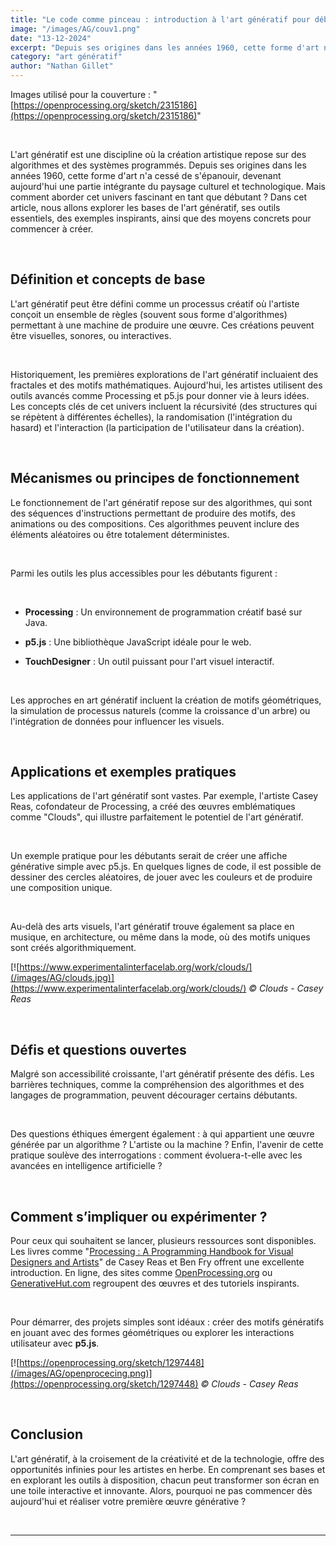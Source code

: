 ```yaml
---
title: "Le code comme pinceau : introduction à l'art génératif pour débutants"
image: "/images/AG/couv1.png"
date: "13-12-2024"
excerpt: "Depuis ses origines dans les années 1960, cette forme d'art n'a cessé de s'épanouir, devenant aujourd'hui une partie intégrante du paysage culturel et technologique."
category: "art génératif"
author: "Nathan Gillet"
---
```


Images utilisé pour la couverture : "[https://openprocessing.org/sketch/2315186](https://openprocessing.org/sketch/2315186)"

<br>

L'art génératif est une discipline où la création artistique repose sur des algorithmes et des systèmes programmés. Depuis ses origines dans les années 1960, cette forme d'art n'a cessé de s'épanouir, devenant aujourd'hui une partie intégrante du paysage culturel et technologique. Mais comment aborder cet univers fascinant en tant que débutant ? Dans cet article, nous allons explorer les bases de l'art génératif, ses outils essentiels, des exemples inspirants, ainsi que des moyens concrets pour commencer à créer.

<br>

## Définition et concepts de base

L'art génératif peut être défini comme un processus créatif où l'artiste conçoit un ensemble de règles (souvent sous forme d'algorithmes) permettant à une machine de produire une œuvre. Ces créations peuvent être visuelles, sonores, ou interactives.

<br>

Historiquement, les premières explorations de l'art génératif incluaient des fractales et des motifs mathématiques. Aujourd'hui, les artistes utilisent des outils avancés comme Processing et p5.js pour donner vie à leurs idées. Les concepts clés de cet univers incluent la récursivité (des structures qui se répètent à différentes échelles), la randomisation (l'intégration du hasard) et l'interaction (la participation de l'utilisateur dans la création).

<br>

## Mécanismes ou principes de fonctionnement

Le fonctionnement de l'art génératif repose sur des algorithmes, qui sont des séquences d'instructions permettant de produire des motifs, des animations ou des compositions. Ces algorithmes peuvent inclure des éléments aléatoires ou être totalement déterministes.

<br>

Parmi les outils les plus accessibles pour les débutants figurent :

<br>

  - **Processing** : Un environnement de programmation créatif basé sur Java.

 - **p5.js** : Une bibliothèque JavaScript idéale pour le web.

 - **TouchDesigner** : Un outil puissant pour l'art visuel interactif.

<br>

Les approches en art génératif incluent la création de motifs géométriques, la simulation de processus naturels (comme la croissance d'un arbre) ou l'intégration de données pour influencer les visuels.

<br>


## Applications et exemples pratiques

Les applications de l'art génératif sont vastes. Par exemple, l'artiste Casey Reas, cofondateur de Processing, a créé des œuvres emblématiques comme "Clouds", qui illustre parfaitement le potentiel de l'art génératif.

<br>

Un exemple pratique pour les débutants serait de créer une affiche générative simple avec p5.js. En quelques lignes de code, il est possible de dessiner des cercles aléatoires, de jouer avec les couleurs et de produire une composition unique.

<br>

Au-delà des arts visuels, l'art génératif trouve également sa place en musique, en architecture, ou même dans la mode, où des motifs uniques sont créés algorithmiquement.

[![https://www.experimentalinterfacelab.org/work/clouds/](/images/AG/clouds.jpg)](https://www.experimentalinterfacelab.org/work/clouds/)
_© Clouds - Casey Reas_

<br>

## Défis et questions ouvertes

Malgré son accessibilité croissante, l'art génératif présente des défis. Les barrières techniques, comme la compréhension des algorithmes et des langages de programmation, peuvent décourager certains débutants.

<br>

Des questions éthiques émergent également : à qui appartient une œuvre générée par un algorithme ? L'artiste ou la machine ? Enfin, l'avenir de cette pratique soulève des interrogations : comment évoluera-t-elle avec les avancées en intelligence artificielle ?

<br>

## Comment s’impliquer ou expérimenter ?

Pour ceux qui souhaitent se lancer, plusieurs ressources sont disponibles. Les livres comme "[Processing : A Programming Handbook for Visual Designers and Artists](https://www.amazon.com.be/-/en/Casey-Reas/dp/026202828X?language=fr_BE)" de Casey Reas et Ben Fry offrent une excellente introduction. En ligne, des sites comme [OpenProcessing.org](https://www.OpenProcessing.org) ou [GenerativeHut.com](https://www.generativehut.com/) regroupent des œuvres et des tutoriels inspirants.

<br>

Pour démarrer, des projets simples sont idéaux : créer des motifs génératifs en jouant avec des formes géométriques ou explorer les interactions utilisateur avec **p5.js**.

[![https://openprocessing.org/sketch/1297448](/images/AG/openprocecing.png)](https://openprocessing.org/sketch/1297448)
_© Clouds - Casey Reas_

<br>

## Conclusion

L'art génératif, à la croisement de la créativité et de la technologie, offre des opportunités infinies pour les artistes en herbe. En comprenant ses bases et en explorant les outils à disposition, chacun peut transformer son écran en une toile interactive et innovante. Alors, pourquoi ne pas commencer dès aujourd'hui et réaliser votre première œuvre générative ?

<br>

---